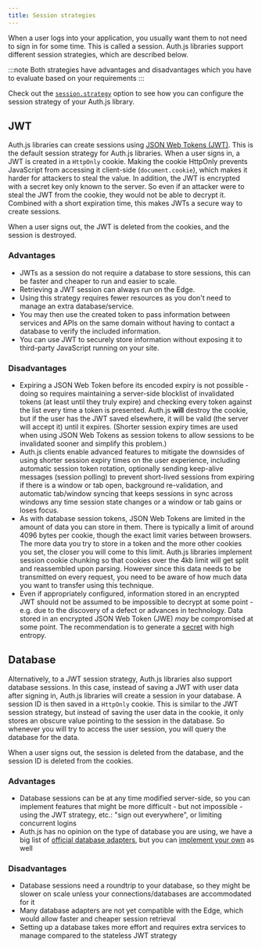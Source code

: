 ```yaml
---
title: Session strategies
---
```


When a user logs into your application, you usually want them to not need to sign in for some time. This is called a session. Auth.js libraries support different session strategies, which are described below.

:::note
Both strategies have advantages and disadvantages which you have to evaluate based on your requirements
:::

Check out the [`session.strategy`](/reference/core#session) option to see how you can configure the session strategy of your Auth.js library.

## JWT

Auth.js libraries can create sessions using [JSON Web Tokens (JWT)](https://datatracker.ietf.org/doc/html/rfc7519). This is the default session strategy for Auth.js libraries. When a user signs in, a JWT is created in a `HttpOnly` cookie. Making the cookie HttpOnly prevents JavaScript from accessing it client-side (`document.cookie`), which makes it harder for attackers to steal the value. In addition, the JWT is encrypted with a secret key only known to the server. So even if an attacker were to steal the JWT from the cookie, they would not be able to decrypt it. Combined with a short expiration time, this makes JWTs a secure way to create sessions.

When a user signs out, the JWT is deleted from the cookies, and the session is destroyed.

### Advantages

- JWTs as a session do not require a database to store sessions, this can be faster and cheaper to run and easier to scale.
- Retrieving a JWT session can always run on the Edge.
- Using this strategy requires fewer resources as you don't need to manage an extra database/service.
- You may then use the created token to pass information between services and APIs on the same domain without having to contact a database to verify the included information.
- You can use JWT to securely store information without exposing it to third-party JavaScript running on your site.

### Disadvantages

- Expiring a JSON Web Token before its encoded expiry is not possible - doing so requires maintaining a server-side blocklist of invalidated tokens (at least until they truly expire) and checking every token against the list every time a token is presented. Auth.js **will** destroy the cookie, but if the user has the JWT saved elsewhere, it will be valid (the server will accept it) until it expires. (Shorter session expiry times are used when using JSON Web Tokens as session tokens to allow sessions to be invalidated sooner and simplify this problem.)
- Auth.js clients enable advanced features to mitigate the downsides of using shorter session expiry times on the user experience, including automatic session token rotation, optionally sending keep-alive messages (session polling) to prevent short-lived sessions from expiring if there is a window or tab open, background re-validation, and automatic tab/window syncing that keeps sessions in sync across windows any time session state changes or a window or tab gains or loses focus.
- As with database session tokens, JSON Web Tokens are limited in the amount of data you can store in them. There is typically a limit of around 4096 bytes per cookie, though the exact limit varies between browsers. The more data you try to store in a token and the more other cookies you set, the closer you will come to this limit. Auth.js libraries implement session cookie chunking so that cookies over the 4kb limit will get split and reassembled upon parsing. However since this data needs to be transmitted on every request, you need to be aware of how much data you want to transfer using this technique.
- Even if appropriately configured, information stored in an encrypted JWT should not be assumed to be impossible to decrypt at some point - e.g. due to the discovery of a defect or advances in technology. Data stored in an encrypted JSON Web Token (JWE) _may_ be compromised at some point. The recommendation is to generate a [secret](/reference/core#secret) with high entropy.

## Database

Alternatively, to a JWT session strategy, Auth.js libraries also support database sessions. In this case, instead of saving a JWT with user data after signing in, Auth.js libraries will create a session in your database. A session ID is then saved in a `HttpOnly` cookie. This is similar to the JWT session strategy, but instead of saving the user data in the cookie, it only stores an obscure value pointing to the session in the database. So whenever you will try to access the user session, you will query the database for the data.

When a user signs out, the session is deleted from the database, and the session ID is deleted from the cookies.

### Advantages

- Database sessions can be at any time modified server-side, so you can implement features that might be more difficult - but not impossible - using the JWT strategy, etc.: "sign out everywhere", or limiting concurrent logins
- Auth.js has no opinion on the type of database you are using, we have a big list of [official database adapters](/reference/core/adapters), but you can [implement your own](guides/adapters/creating-a-database-adapter) as well

### Disadvantages

- Database sessions need a roundtrip to your database, so they might be slower on scale unless your connections/databases are accommodated for it
- Many database adapters are not yet compatible with the Edge, which would allow faster and cheaper session retrieval
- Setting up a database takes more effort and requires extra services to manage compared to the stateless JWT strategy

